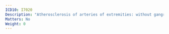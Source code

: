 ```yaml
---
ICD10: I7020
Description: "Atherosclerosis of arteries of extremities: without gangrene"
Matters: No
Weight: 0
---
```


